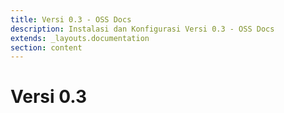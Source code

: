 ```yaml
---
title: Versi 0.3 - OSS Docs
description: Instalasi dan Konfigurasi Versi 0.3 - OSS Docs
extends: _layouts.documentation
section: content
---
```


# Versi 0.3